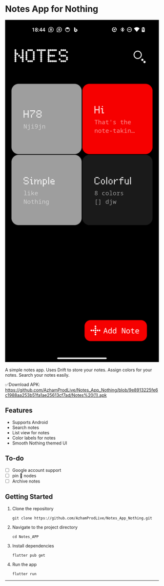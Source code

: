 # Notes App for Nothing 

<img width="1248" src="https://github.com/AzhamProdLive/Notes_App_Nothing/blob/Beta-Test/Screenshot_20240201-184405.png?raw=true">

A simple notes app. Uses Drift to store your notes. Assign colors for your notes. Search your notes easily.

✅Download APK: https://github.com/AzhamProdLive/Notes_App_Nothing/blob/9e8913225fe6c1988aa253b51fa1ae25613cf7ad/Notes%20(1).apk

## Features
 - Supports Android
 - Search notes
 - List view for notes
 - Color labels for notes
 - Smooth Nothing themed UI 

## To-do
 - [ ] Google account support
 - [ ] pin 📍 nodes
 - [ ] Archive notes

## Getting Started
1. Clone the repository
   
   ```
   git clone https://github.com/AzhamProdLive/Notes_App_Nothing.git
   ```
   
2. Navigate to the project directory

   ```
   cd Notes_APP
   ```
   
3. Install dependencies

   ```
   flutter pub get
   ```

4. Run the app
   ```
   flutter run
   ```
---
 
